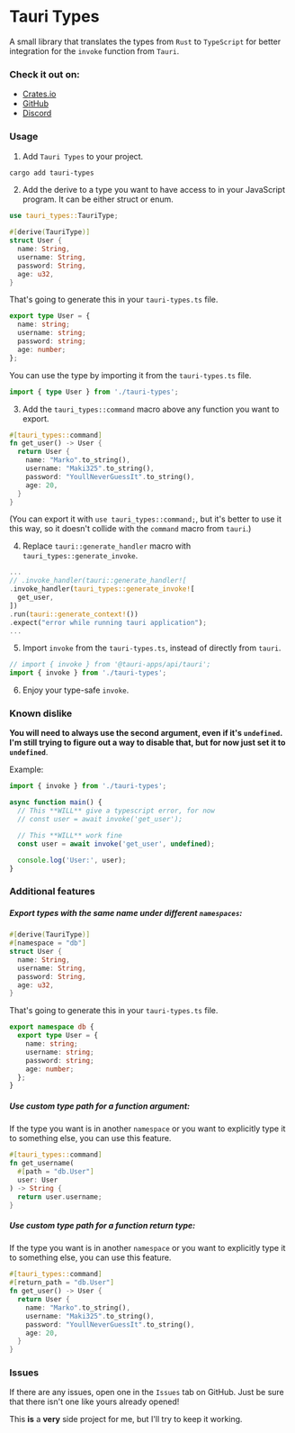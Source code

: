 # Tauri Types

A small library that translates the types from `Rust` to `TypeScript` for better integration for the `invoke` function from `Tauri`.

### Check it out on:
  - [Crates.io](https://crates.io/crates/tauri-types)
  - [GitHub](https://github.com/Maki325/tauri-types)
  - [Discord](https://discord.gg/VUawTUjCaB)

### Usage

 1. Add `Tauri Types` to your project.

```sh
cargo add tauri-types
```

 2. Add the derive to a type you want to have access to in your JavaScript program. It can be either struct or enum.

```rust
use tauri_types::TauriType;

#[derive(TauriType)]
struct User {
  name: String,
  username: String,
  password: String,
  age: u32,
}
```

That's going to generate this in your `tauri-types.ts` file.

```ts
export type User = {
  name: string;
  username: string;
  password: string;
  age: number;
};
```

You can use the type by importing it from the `tauri-types.ts` file.

```ts
import { type User } from './tauri-types';
```

  3. Add the `tauri_types::command` macro above any function you want to export.

```rust
#[tauri_types::command]
fn get_user() -> User {
  return User {
    name: "Marko".to_string(),
    username: "Maki325".to_string(),
    password: "YoullNeverGuessIt".to_string(),
    age: 20,
  }
}
```

(You can export it with `use tauri_types::command;`, but it's better to use it this way, so it doesn't collide with the `command` macro from `tauri`.)

  4. Replace `tauri::generate_handler` macro with `tauri_types::generate_invoke`.

```rust
...
// .invoke_handler(tauri::generate_handler![
.invoke_handler(tauri_types::generate_invoke![
  get_user,
])
.run(tauri::generate_context!())
.expect("error while running tauri application");
...
```

  5. Import `invoke` from the `tauri-types.ts`, instead of directly from `tauri`.

```ts
// import { invoke } from '@tauri-apps/api/tauri';
import { invoke } from './tauri-types';
```

  6. Enjoy your type-safe `invoke`.

### Known dislike
**You will need to always use the second argument, even if it's `undefined`. I'm still trying to figure out a way to disable that, but for now just set it to `undefined`**.

Example:
```ts
import { invoke } from './tauri-types';

async function main() {
  // This **WILL** give a typescript error, for now
  // const user = await invoke('get_user');

  // This **WILL** work fine
  const user = await invoke('get_user', undefined);

  console.log('User:', user);
}

```


### Additional features

##### Export types with the same name under different `namespaces`:

```rust
#[derive(TauriType)]
#[namespace = "db"]
struct User {
  name: String,
  username: String,
  password: String,
  age: u32,
}
```

That's going to generate this in your `tauri-types.ts` file.

```ts
export namespace db {
  export type User = {
    name: string;
    username: string;
    password: string;
    age: number;
  };
}
```

##### Use custom type path for a function argument:

If the type you want is in another `namespace` or you want to explicitly type it to something else, you can use this feature.

```rust
#[tauri_types::command]
fn get_username(
  #[path = "db.User"]
  user: User
) -> String {
  return user.username;
}
```

##### Use custom type path for a function return type:

If the type you want is in another `namespace` or you want to explicitly type it to something else, you can use this feature.

```rust
#[tauri_types::command]
#[return_path = "db.User"]
fn get_user() -> User {
  return User {
    name: "Marko".to_string(),
    username: "Maki325".to_string(),
    password: "YoullNeverGuessIt".to_string(),
    age: 20,
  }
}
```


### Issues

If there are any issues, open one in the `Issues` tab on GitHub.
Just be sure that there isn't one like yours already opened!

This **is** a **very** side project for me, but I'll try to keep it working.